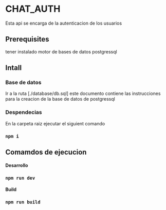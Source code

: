 # CHAT_AUTH
Esta api se encarga de la autenticacion de los usuarios

## Prerequisites
tener instalado motor de bases de datos postgressql

## Intall

### Base de datos

Ir a la ruta [./database/db.sql] este documento contiene las instrucciones para la creacion de la base de datos de postgressql

### Despendecias

En la carpeta raiz ejecutar el siguient comando

### `npm i`

## Comamdos de ejecucion

#### Desarrollo

### `npm run dev`

#### Build

### `npm run build`



